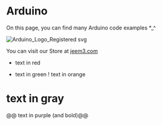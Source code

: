 # Arduino

On this page, you can find many Arduino code examples  *_^

![Arduino_Logo_Registered svg](https://github.com/jeem2/Arduino/assets/117016595/a4fc2cd0-0650-49d7-bbe6-edfdb229a756)

You can visit our Store  at [jeem3.com ](https://jeem3.com/)




- text in red
+ text in green
! text in orange
# text in gray
@@ text in purple (and bold)@@

